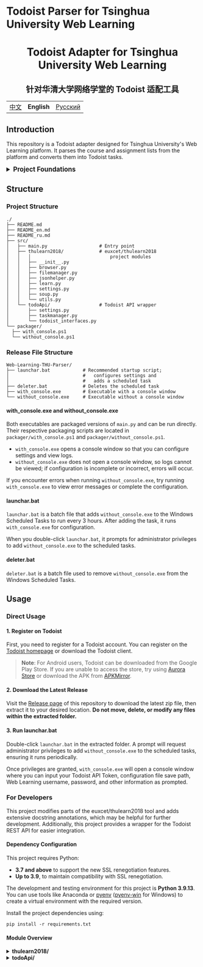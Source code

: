 # Todoist Parser for Tsinghua University Web Learning

<div align="center">
  <h1>Todoist Adapter for Tsinghua University Web Learning</h1>
  <h2>针对华清大学网络学堂的 Todoist 适配工具</h2>
  <table>
    <tr>
      <td><a href="README.md">中文</a></td>
      <td style="font-weight: bold;">English</td>
      <td><a href="README_ru.md">Русский</a></td>
    </tr>
  </table>
</div>

## Introduction

This repository is a Todoist adapter designed for Tsinghua University's Web Learning platform. It parses the course and assignment lists from the platform and converts them into Todoist tasks.

<details>
<summary style="font-size: 1.2em; font-weight: bold;">
  Project Foundations
</summary>

### Todoist REST API

Todoist is a task management tool comparable to MS To-Do in its free version. It provides a REST API for developers to interact with the Todoist server via HTTP requests, as well as a Python SDK for easier development.

+ Homepage: [https://todoist.com/](https://todoist.com/)
+ REST API Documentation: [https://developer.todoist.com/rest/v2/](https://developer.todoist.com/rest/v2/)

### euxcet/thulearn2018

This repository modifies the unofficial tool for Tsinghua University's Web Learning platform originally available at euxcet/thulearn2018. The `browser` module in that project offers comprehensive parsing functionalities to fetch course and assignment lists.

+ GitHub Repository: [![GitHub stars](https://img.shields.io/github/stars/euxcet/thulearn2018?style=social)](https://github.com/euxcet/thulearn2018)

</details>

## Structure

### Project Structure

```plaintext
./
├── README.md
├── README_en.md
├── README_ru.md
├── src/
│   ├── main.py                   # Entry point
│   ├── thulearn2018/             # euxcet/thulearn2018 
│   │   │                             project modules
│   │   ├── __init__.py
│   │   ├── browser.py
│   │   ├── filemanager.py
│   │   ├── jsonhelper.py
│   │   ├── learn.py
│   │   ├── settings.py
│   │   ├── soup.py
│   │   └── utils.py
│   └── todoApi/                  # Todoist API wrapper
│       ├── settings.py
│       ├── taskmanager.py
│       └── todoist_interfaces.py
└── packager/
  ├── with_console.ps1
  └── without_console.ps1
```

### Release File Structure

```plaintext
Web-Learning-THU-Parser/
├── launchar.bat            # Recommended startup script; 
│                           #   configures settings and 
│                           #   adds a scheduled task
├── deleter.bat             # Deletes the scheduled task
├── with_console.exe        # Executable with a console window
└── without_console.exe     # Executable without a console window
```

#### with_console.exe and without_console.exe

Both executables are packaged versions of `main.py` and can be run directly. Their respective packaging scripts are located in `packager/with_console.ps1` and `packager/without_console.ps1`.
+ `with_console.exe` opens a console window so that you can configure settings and view logs.
+ `without_console.exe` does not open a console window, so logs cannot be viewed; if configuration is incomplete or incorrect, errors will occur.

If you encounter errors when running `without_console.exe`, try running `with_console.exe` to view error messages or complete the configuration.

#### launchar.bat

`launchar.bat` is a batch file that adds `without_console.exe` to the Windows Scheduled Tasks to run every 3 hours. After adding the task, it runs `with_console.exe` for configuration.

When you double-click `launchar.bat`, it prompts for administrator privileges to add `without_console.exe` to the scheduled tasks.

#### deleter.bat

`deleter.bat` is a batch file used to remove `without_console.exe` from the Windows Scheduled Tasks.

## Usage

### Direct Usage

#### 1. Register on Todoist

First, you need to register for a Todoist account. You can register on the [Todoist homepage](https://todoist.com/) or download the Todoist client.

> **Note**: For Android users, Todoist can be downloaded from the Google Play Store. If you are unable to access the store, try using [Aurora Store](https://auroraoss.com/) or download the APK from [APKMirror](https://www.apkmirror.com/).

#### 2. Download the Latest Release

Visit the [Release page](https://github.com/TheTenth-THU/Web-learning-THU-parser/releases) of this repository to download the latest zip file, then extract it to your desired location. **Do not move, delete, or modify any files within the extracted folder.**

#### 3. Run launchar.bat

Double-click `launchar.bat` in the extracted folder. A prompt will request administrator privileges to add `without_console.exe` to the scheduled tasks, ensuring it runs periodically.

Once privileges are granted, `with_console.exe` will open a console window where you can input your Todoist API Token, configuration file save path, Web Learning username, password, and other information as prompted.

### For Developers

This project modifies parts of the euxcet/thulearn2018 tool and adds extensive docstring annotations, which may be helpful for further development. Additionally, this project provides a wrapper for the Todoist REST API for easier integration.

#### Dependency Configuration

This project requires Python:
+ **3.7 and above** to support the new SSL renegotiation features.
+ **Up to 3.9**, to maintain compatibility with SSL renegotiation.

The development and testing environment for this project is **Python 3.9.13**. You can use tools like Anaconda or [pyenv](https://github.com/pyenv/pyenv) ([pyenv-win](https://github.com/pyenv-win/pyenv-win) for Windows) to create a virtual environment with the required version.

Install the project dependencies using:

```shell
pip install -r requirements.txt
```

#### Module Overview

<details>
<summary style="font-weight: bold;">
  thulearn2018/
</summary>

<details>
<summary style="font-style: italic;">
  thulearn2018.settings
</summary>

The `thulearn2018.settings` module provides the `Settings` class for managing configuration information.

| Category      | Method                    | Parameters                          | Return   | Description                     |
| ------------- | ------------------------- | ----------------------------------- | -------- | ------------------------------- |
| Initialization| `Settings.__init__`       | `path`: _str_ (path to config file) | _None_   | Initializes a `Settings` instance |
</details>

<details>
<summary style="font-style: italic;">
  thulearn2018.browser
</summary>

The `thulearn2018.browser` module integrates functionalities to parse course lists and assignment lists from the Web Learning platform, providing the `Learn` class.

| Category          | Method                       | Parameters                     | Return        | Description                         |
| ----------------- | ---------------------------- | ------------------------------ | ------------- | ------------------------------------ |
| Initialization    | `Learn.__init__`             | `settings`: _Settings_ instance| _None_        | Initializes the `Learn` class         |
|                   |                              | `reset`: _bool_ (whether to re-enter username and password) |      |                                      |
| User Management   | `Learn.set_user`             | _None_                         | _None_        | Sets the Web Learning username and password |
|                   | `Learn.get_user`             | _None_                         | _str_         | Retrieves current username and password |
| File Management   | `Learn.set_path`             | _None_                         | _None_        | Sets the path for saving files         |
|                   | `Learn.get_path`             | _None_                         | _str_         | Retrieves the current file path        |
|                   | `Learn.set_local`            | _None_                         | _None_        | Resets (clears) local file records      |
| Network Management| `Learn.login`                | `mode`: _str_ (login mode)      | _None_        | Logs into the platform using credentials |
| Course Management | `Learn.set_semester`         | `semester`: _str_ (semester ID) | _None_        | Sets the current semester               |
|                   | `Learn.get_lessons`          | `exclude`: _list_ (courses to exclude) | _list_   | Retrieves the course list for the current semester |
|                   |                            | `include`: _list_ (courses to include)  |             |                                      |
|                   | `Learn.init_lessons`         | `exclude`: _list_ (courses to exclude) | _list_   | Creates directories for courses       |
|                   |                            | `include`: _list_ (courses to include)  |             |                                      |
| Assignment Management | `Learn.get_files_id`     | `lesson_id`: _str_ (course ID)   | _list_        | Retrieves a list of file IDs for the course |
|                   | `Learn.file_id_exist`        | `fid`: _str_ (file ID)           | _bool_        | Checks if a file ID exists locally      |
|                   | `Learn.save_file_id`         | `fid`: _str_ (file ID)           | _None_        | Saves the file ID locally             |
|                   | `Learn.download_files`       | `lesson_id`: _str_ (course ID)   | _None_        | Downloads course files                |
|                   |                            | `lesson_name`: _str_ (course name) |            |                                      |
|                   |                            | `file_id`: _str_ (file ID)       |             |                                      |
|                   | `Learn.download_homework`    | `lesson_id`: _str_ (course ID)   | _list_        | Downloads assignments for the course |
|                   |                            | `lesson_name`: _str_ (course name) |            |                                      |
|                   |                            | `download_submission`: _bool_ (download submitted assignments) | |                                  |
|                   |                            | `download_files`: _bool_ (download files) |       |                                  |
|                   | `Learn.upload`               | `homework_id`: _str_ (assignment ID) | _None_   | Uploads assignment files              |
|                   |                            | `file_path`: _str_ (file path)   |             |                                      |
|                   |                            | `message`: _str_ (upload message)|            |                                      |
|                   | `Learn.get_ddl`              | `lessons`: _list_ (course list)  | _list_        | Retrieves assignment deadlines       |
|                   |                            | `download_submission`: _bool_ (download submitted assignments) | |                                  |
|                   |                            | `download_files`: _bool_ (download files) |       |                                  |
</details>

<details>
<summary style="font-style: italic;">
  thulearn2018.learn
</summary>

The `thulearn2018.learn` module provides a command line interface (CLI) for interacting with Tsinghua University's Web Learning platform. It uses the `click` library to implement commands such as downloading course files, resetting configuration, displaying configuration, clearing download records, submitting assignments, and showing assignment deadlines.

| Category         | Command           | Parameters                                  | Return    | Description                                               |
| ---------------- | ----------------- | ------------------------------------------- | --------- | --------------------------------------------------------- |
| Download         | `download`        | `exclude`: _str_ (courses to exclude)       | _None_    | Downloads all course files for the specified courses and semester |
|                  |                   | `include`: _str_ (courses to include)       |           |                                                           |
|                  |                   | `semester`: _str_ (semester ID)             |           |                                                           |
|                  |                   | `path`: _str_ (file save path)               |           |                                                           |
|                  |                   | `download_submission`: _bool_ (download submitted assignments) | |                                        |
| Reset            | `reset`           | _None_                                      | _None_    | Resets configuration such as username and file path     |
| Display Config   | `config`          | _None_                                      | _None_    | Displays current configuration, including username and file path |
| Clear Records    | `clear`           | `semester`: _str_ (semester ID)             | _None_    | Clears all download records for the specified semester    |
| Submit Assignment| `submit`          | `name`: _str_ (assignment file path)         | _None_    | Submits the specified assignment along with a message     |
|                  |                   | `m`: _str_ (submission message)              |           |                                                           |
| Show Deadlines   | `ddl`             | `exclude`: _str_ (courses to exclude)       | _None_    | Displays assignment deadlines for the specified courses and semester |
|                  |                   | `include`: _str_ (courses to include)       |           |                                                           |
|                  |                   | `semester`: _str_ (semester ID)             |           |                                                           |
|                  |                   | `path`: _str_ (assignment file save path)    |           |                                                           |
|                  |                   | `download_submission`: _bool_ (download submitted assignments) | |                                        |
</details>
</details>

<details>
<summary style="font-weight: bold;">
  todoApi/
</summary>

<details>
<summary style="font-style: italic;">
  todoApi.settings
</summary>

The `todoApi.settings` module provides the `Settings` class to manage configuration details for the Todoist API.

| Category      | Method                    | Parameters                     | Return   | Description                             |
| ------------- | ------------------------- | ------------------------------ | -------- | --------------------------------------- |
| Initialization| `Settings.__init__`       | `config_dir`: _str_ (config directory) | _None_ | Initializes the `Settings` instance    |
</details>

<details>
<summary style="font-style: italic;">
  todoApi.taskmanager
</summary>

The `todoApi.taskmanager` module provides the `TaskManager` class to manage projects, sections, and tasks in Todoist.

| Category           | Method                       | Parameters                          | Return   | Description                         |
| ------------------ | ---------------------------- | ----------------------------------- | -------- | ------------------------------------ |
| Initialization     | `TaskManager.__init__`       | `settings`: _Settings_ instance     | _None_   | Initializes the `TaskManager` instance   |
|                    |                            | `reset`: _bool_ (reset Todoist config) |        |                                      |
| Project Management | `TaskManager.project_setup`  | `semester`: _str_ (semester ID)      | _None_   | Sets up the project for the current semester |
| Section Management | `TaskManager.section_setup`  | `project_id`: _str_ (project ID)     | _None_   | Initializes sections for the project        |
| Course Management  | `TaskManager.init_courses`   | `courses`: _list_ (course list)       | _None_   | Creates labels for courses               |
| Task Management    | `TaskManager.update_assignments` | `assignments`: _list[list]_ (assignment list) | _None_ | Updates assignment tasks                  |
</details>

<details>
<summary style="font-style: italic;">
  todoApi.todoist_interfaces
</summary>

The `todoApi.todoist_interfaces` module provides the `TodoistInterface` class to interact with the Todoist API, handling projects, sections, tasks, and labels.

| Category           | Method                        | Parameters                                  | Return                 | Description                                      |
| ------------------ | ----------------------------- | ------------------------------------------- | ---------------------- | ------------------------------------------------ |
| Initialization     | `TodoistInterface.__init__`   | `settings`: _Settings_ instance             | _None_                 | Initializes the `TodoistInterface` instance      |
|                    |                              | `reset`: _bool_ (reset Todoist config)       |                        |                                                  |
| Project Management | `TodoistInterface.get_projects` | _None_                                     | _list[Project]_        | Retrieves all projects                           |
|                    | `TodoistInterface.get_project`  | `name`: _str_ (project name)                | _Optional[Project]_    | Retrieves a project by name                      |
|                    | `TodoistInterface.add_project`  | `name`: _str_ (project name)                | _Optional[Project]_    | Adds a project with the specified name           |
|                    | `TodoistInterface.favorite_project` | `project_id`: _str_ (project ID)         | _bool_                 | Favorites the specified project                  |
| Section Management | `TodoistInterface.get_sections` | `project_id`: _str_ (project ID)             | _list[Section]_        | Retrieves all sections for the specified project |
|                    | `TodoistInterface.get_section`  | `project_id`: _str_ (project ID)             | _Optional[Section]_    | Retrieves a section by name within a project     |
|                    | `TodoistInterface.add_section`  | `project_id`: _str_ (project ID)             | _Optional[Section]_    | Adds a section to the specified project          |
| Task Management    | `TodoistInterface.get_tasks`    | `project_id`: _str_ (project ID)             | _list[Task]_           | Retrieves all tasks for the specified project    |
|                    |                               | `section_id`: _str_ (section ID)             |                        |                                                  |
|                    |                               | `label`: _str_ (task label)                  |                        |                                                  |
|                    | `TodoistInterface.get_task`     | `project_id`: _str_ (project ID)             | _Optional[Task]_       | Retrieves a task by title within a project       |
|                    |                               | `title`: _str_ (task title)                  |                        |                                                  |
|                    |                               | `section_id`: _str_ (section ID)             |                        |                                                  |
|                    |                               | `label`: _str_ (task label)                  |                        |                                                  |
|                    | `TodoistInterface.add_task`     | `title`: _str_ (task title)                  | _Optional[Task]_       | Adds a task to the specified project             |
|                    |                               | `project_id`: _str_ (project ID)             |                        |                                                  |
|                    |                               | `section_id`: _str_ (section ID)             |                        |                                                  |
|                    |                               | `labels`: _list[str]_ (task labels)          |                        |                                                  |
|                    |                               | `desc`: _str_ (task description)            |                        |                                                  |
|                    |                               | `**kwargs`: additional parameters          |                        |                                                  |
|                    | `TodoistInterface.update_task`  | `task_id`: _str_ (task ID)                   | _bool_                 | Updates the task with the specified ID           |
|                    |                               | `**kwargs`: additional parameters          |                        |                                                  |
|                    | `TodoistInterface.complete_task`| `task_id`: _str_ (task ID)                   | _bool_                 | Completes the task with the specified ID         |
| Label Management   | `TodoistInterface.get_personal_labels` | _None_                              | _list[Label]_          | Retrieves all personal labels                    |
|                    | `TodoistInterface.get_label`    | `name`: _str_ (label name)                   | _Optional[Label]_      | Retrieves a label by name                        |
|                    | `TodoistInterface.add_label`    | `name`: _str_ (label name)                   | _Optional[Label]_      | Adds a label with the specified name             |
|                    |                               | `color`: _str_ (label color)                 |                        |                                                  |
</details>

</details>
